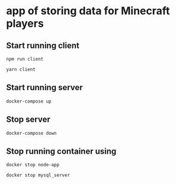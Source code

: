 # app of storing data  for Minecraft players


## Start running client
```
npm run client
```
```
yarn client
```

## Start running server
```
docker-compose up
```
## Stop server
```
docker-compose down
```


## Stop running container using
```
docker stop node-app
```
```
docker stop mysql_server
```

